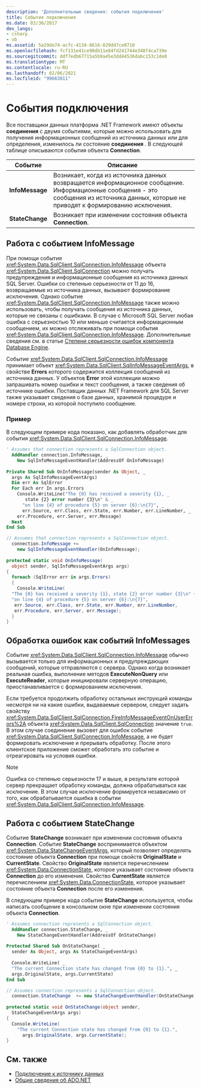 ```yaml
---
description: 'Дополнительные сведения: события подключения'
title: События подключения
ms.date: 03/30/2017
dev_langs:
- csharp
- vb
ms.assetid: 5a29de74-acfc-4134-8616-829dd7ce0710
ms.openlocfilehash: fcf131e41ce90db11e84fd241744e348f4ca739e
ms.sourcegitcommit: ddf7edb67715a5b9a45e3dd44536dabc153c1de0
ms.translationtype: MT
ms.contentlocale: ru-RU
ms.lasthandoff: 02/06/2021
ms.locfileid: "99663811"
---
```

# <a name="connection-events"></a>События подключения

Все поставщики данных платформа .NET Framework имеют объекты **соединения** с двумя событиями, которые можно использовать для получения информационных сообщений из источника данных или для определения, изменилось ли состояние **соединения** . В следующей таблице описываются события объекта **Connection**.  
  
|Событие|Описание|  
|-----------|-----------------|  
|**InfoMessage**|Возникает, когда из источника данных возвращается информационное сообщение. Информационные сообщения - это сообщения из источника данных, которые не приводят к формированию исключения.|  
|**StateChange**|Возникает при изменении состояния объекта **Connection**.|  
  
## <a name="working-with-the-infomessage-event"></a>Работа с событием InfoMessage  

 При помощи события <xref:System.Data.SqlClient.SqlConnection.InfoMessage> объекта <xref:System.Data.SqlClient.SqlConnection> можно получать предупреждения и информационные сообщения из источника данных SQL Server. Ошибки со степенью серьезности от 11 до 16, возвращаемые из источника данных, вызывают формирование исключения. Однако событие <xref:System.Data.SqlClient.SqlConnection.InfoMessage> также можно использовать, чтобы получать сообщения из источника данных, которые не связаны с ошибками. В случае с Microsoft SQL Server любая ошибка с серьезностью 10 или меньше считается информационным сообщением, их можно отслеживать при помощи события <xref:System.Data.SqlClient.SqlConnection.InfoMessage>. Дополнительные сведения см. в статье [Степени серьезности ошибок компонента Database Engine](/sql/relational-databases/errors-events/database-engine-error-severities).
  
 Событие <xref:System.Data.SqlClient.SqlConnection.InfoMessage> принимает объект <xref:System.Data.SqlClient.SqlInfoMessageEventArgs>, в свойстве **Errors** которого содержится коллекция сообщений из источника данных. У объектов **Error** этой коллекции можно запрашивать номер ошибки и текст сообщения, а также сведения об источнике ошибки. Поставщик данных .NET Framework для SQL Server также указывает сведения о базе данных, хранимой процедуре и номере строки, из которой поступило сообщение.  
  
### <a name="example"></a>Пример  

 В следующем примере кода показано, как добавлять обработчик для события <xref:System.Data.SqlClient.SqlConnection.InfoMessage>.  
  
```vb  
' Assumes that connection represents a SqlConnection object.  
  AddHandler connection.InfoMessage, _  
    New SqlInfoMessageEventHandler(AddressOf OnInfoMessage)  
  
Private Shared Sub OnInfoMessage(sender As Object, _  
  args As SqlInfoMessageEventArgs)  
  Dim err As SqlError  
  For Each err In args.Errors  
    Console.WriteLine("The {0} has received a severity {1}, _  
       state {2} error number {3}\n" & _  
      "on line {4} of procedure {5} on server {6}:\n{7}", _  
      err.Source, err.Class, err.State, err.Number, err.LineNumber, _  
    err.Procedure, err.Server, err.Message)  
  Next  
End Sub  
```  
  
```csharp  
// Assumes that connection represents a SqlConnection object.  
  connection.InfoMessage +=
    new SqlInfoMessageEventHandler(OnInfoMessage);  
  
protected static void OnInfoMessage(  
  object sender, SqlInfoMessageEventArgs args)  
{  
  foreach (SqlError err in args.Errors)  
  {  
    Console.WriteLine(  
  "The {0} has received a severity {1}, state {2} error number {3}\n" +  
  "on line {4} of procedure {5} on server {6}:\n{7}",  
   err.Source, err.Class, err.State, err.Number, err.LineNumber,
   err.Procedure, err.Server, err.Message);  
  }  
}  
```  
  
## <a name="handling-errors-as-infomessages"></a>Обработка ошибок как событий InfoMessages  

 Событие <xref:System.Data.SqlClient.SqlConnection.InfoMessage> обычно вызывается только для информационных и предупреждающих сообщений, которые отправляются с сервера. Однако когда возникает реальная ошибка, выполнение методов **ExecuteNonQuery** или **ExecuteReader**, которые инициировали серверную операцию, приостанавливается с формированием исключения.  
  
 Если требуется продолжить обработку остальных инструкций команды несмотря ни на какие ошибки, выдаваемые сервером, следует задать свойству <xref:System.Data.SqlClient.SqlConnection.FireInfoMessageEventOnUserErrors%2A> объекта <xref:System.Data.SqlClient.SqlConnection> значение `true`. В этом случае соединение вызовет для ошибок событие <xref:System.Data.SqlClient.SqlConnection.InfoMessage>, а не будет формировать исключение и прерывать обработку. После этого клиентское приложение сможет обработать это событие и отреагировать на условия ошибки.  
  
> [!NOTE]
> Ошибка со степенью серьезности 17 и выше, в результате которой сервер прекращает обработку команды, должна обрабатываться как исключение. В этом случае исключение формируется независимо от того, как обрабатывается ошибка в событии <xref:System.Data.SqlClient.SqlConnection.InfoMessage>.  
  
## <a name="working-with-the-statechange-event"></a>Работа с событием StateChange  

 Событие **StateChange** возникает при изменении состояния объекта **Connection**. Событие **StateChange** воспринимается объектом <xref:System.Data.StateChangeEventArgs>, который позволяет определять состояние объекта **Connection** при помощи свойств **OriginalState** и **CurrentState**. Свойство **OriginalState** является перечислением <xref:System.Data.ConnectionState>, которое указывает состояние объекта **Connection** до его изменения. Свойство **CurrentState** является перечислением <xref:System.Data.ConnectionState>, которое указывает состояние объекта **Connection** после его изменения.  
  
 В следующем примере кода событие **StateChange** используется, чтобы написать сообщение в консольном окне при изменении состояния объекта **Connection**.  
  
```vb  
' Assumes connection represents a SqlConnection object.  
  AddHandler connection.StateChange, _  
    New StateChangeEventHandler(AddressOf OnStateChange)  
  
Protected Shared Sub OnStateChange( _  
  sender As Object, args As StateChangeEventArgs)  
  
  Console.WriteLine( _  
  "The current Connection state has changed from {0} to {1}.", _  
  args.OriginalState, args.CurrentState)  
End Sub  
```  
  
```csharp  
// Assumes connection represents a SqlConnection object.  
  connection.StateChange  += new StateChangeEventHandler(OnStateChange);  
  
protected static void OnStateChange(object sender,
  StateChangeEventArgs args)  
{  
  Console.WriteLine(  
    "The current Connection state has changed from {0} to {1}.",  
      args.OriginalState, args.CurrentState);  
}  
```  
  
## <a name="see-also"></a>См. также

- [Подключение к источнику данных](connecting-to-a-data-source.md)
- [Общие сведения об ADO.NET](ado-net-overview.md)
